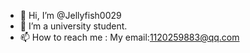 - 👋 Hi, I’m @Jellyfish0029
- 👀 I’m a university student.
- 📫 How to reach me :
My email:1120259883@qq.com
<!---
Jellyfish0029/Jellyfish0029 is a ✨ special ✨ repository because its `README.md` (this file) appears on your GitHub profile.
You can click the Preview link to take a look at your changes.
--->

